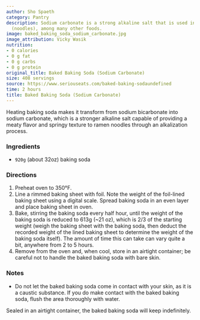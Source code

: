 ```yaml
---
author: Sho Spaeth
category: Pantry
description: Sodium carbonate is a strong alkaline salt that is used in making ramen
  (noodles), among many other foods.
image: baked_baking_soda_sodium_carbonate.jpg
image_attribution: Vicky Wasik
nutrition:
- 0 calories
- 0 g fat
- 0 g carbs
- 0 g protein
original_title: Baked Baking Soda (Sodium Carbonate)
size: 408 servings
source: https://www.seriouseats.com/baked-baking-sodaundefined
time: 2 hours
title: Baked Baking Soda (Sodium Carbonate)
---
```


Heating baking soda makes it transform from sodium
  bicarbonate into sodium carbonate, which is a stronger alkaline salt capable of
  providing a meaty flavor and springy texture to ramen noodles through an alkalization
  process.
  
### Ingredients

* `920g` (about 32oz) baking soda

### Directions

1. Preheat oven to 350°F.
2. Line a rimmed baking sheet with foil. Note the weight of the foil-lined baking sheet using a digital scale. Spread baking soda in an even layer and place baking sheet in oven.
3. Bake, stirring the baking soda every half hour, until the weight of the baking soda is reduced to 613g (~21 oz), which is 2/3 of the starting weight (weigh the baking sheet with the baking soda, then deduct the recorded weight of the lined baking sheet to determine the weight of the baking soda itself). The amount of time this can take can vary quite a bit, anywhere from 2 to 5 hours.
4. Remove from the oven and, when cool, store in an airtight container; be careful not to handle the baked baking soda with bare skin.

### Notes

- Do not let the baked baking soda come in contact with your skin, as it is a caustic substance. If you do make contact with the baked baking soda, flush the area thoroughly with water.

Sealed in an airtight container, the baked baking soda will keep indefinitely.
